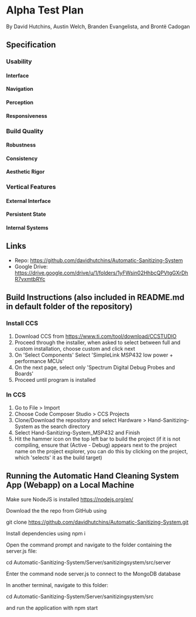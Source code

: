# Alpha Test Plan   

By David Hutchins, Austin Welch, Branden Evangelista, and Brontë Cadogan

## Specification

### Usability
#### Interface

#### Navigation

#### Perception

#### Responsiveness

### Build Quality
#### Robustness

#### Consistency

#### Aesthetic Rigor

### Vertical Features
#### External Interface

#### Persistent State

#### Internal Systems



## Links
- Repo: https://github.com/davidhutchins/Automatic-Sanitizing-System
- Google Drive: https://drive.google.com/drive/u/1/folders/1yFWsin02HhbcQPVtgGXrDhR7vxmtbRYc

## Build Instructions (also included in README.md in default folder of the repository)
### Install CCS
1. Download CCS from https://www.ti.com/tool/download/CCSTUDIO
2. Proceed through the installer, when asked to select between full and custom installation, choose custom and click next
3. On 'Select Components' Select 'SimpleLink MSP432 low power + performance MCUs'
4. On the next page, select only 'Spectrum Digital Debug Probes and Boards'
5. Proceed until program is installed

### In CCS
1. Go to File > Import 
2. Choose Code Composer Studio > CCS Projects
3. Clone/Download the repository and select Hardware > Hand-Sanitizing-System as the search directory
4. Select Hand-Sanitizing-System_MSP432 and Finish
5. Hit the hammer icon on the top left bar to build the project (if it is not compiling, ensure that (Active - Debug) appears next to the project name on the project explorer, you can do this by clicking on the project, which 'selects' it as the build target)

## Running the Automatic Hand Cleaning System App (Webapp) on a Local Machine
Make sure NodeJS is installed https://nodejs.org/en/

Download the the repo from GitHub using 

git clone https://github.com/davidhutchins/Automatic-Sanitizing-System.git

Install dependencies using  npm i

Open the command prompt and navigate to the folder containing the server.js file:

cd Automatic-Sanitizing-System/Server/sanitizingsystem/src/server

Enter the command node server.js to connect to the MongoDB database

In another terminal, navigate to this folder:

cd Automatic-Sanitizing-System/Server/sanitizingsystem/src

and run the application with npm start